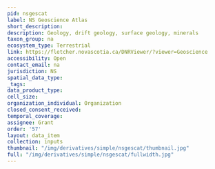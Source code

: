 ```yaml
---
pid: nsgescat
label: NS Geoscience Atlas
short_description: 
description: Geology, drift geology, surface geology, minerals
taxon_group: na
ecosystem_type: Terrestrial
link: https://fletcher.novascotia.ca/DNRViewer/?viewer=Geoscience
accessibility: Open
contact_email: na
jurisdiction: NS
spatial_data_type: 
_tags: 
data_product_type: 
cell_size: 
organization_individual: Organization
closed_consent_received: 
temporal_coverage: 
assignee: Grant
order: '57'
layout: data_item
collection: inputs
thumbnail: "/img/derivatives/simple/nsgescat/thumbnail.jpg"
full: "/img/derivatives/simple/nsgescat/fullwidth.jpg"
---
```

